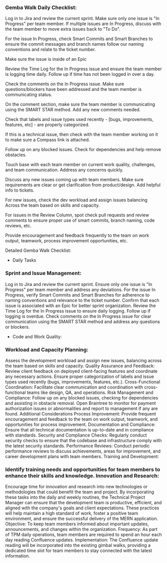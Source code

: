 ### Gemba Walk Daily Checklist:

Log in to Jira and review the current sprint. Make sure only one issue is "In Progress" per team member. If multiple issues are In Progress, discuss with the team member to move extra issues back to "To Do".

For the issue In Progress, check Smart Commits and Smart Branches to ensure the commit messages and branch names follow our naming conventions and relate to the ticket number.

Make sure the issue is inside of an Epic

Review the Time Log for the In Progress issue and ensure the team member is logging time daily. Follow up if time has not been logged in over a day.

Check the comments on the In Progress issue. Make sure questions/blockers have been addressed and the team member is communicating status.

On the comment section, make sure the team member is communicating using the SMART STAR method. Add any new comments needed.

Check that labels and issue types used recently - [bugs, improvements, features, etc] - are properly categorized.

If this is a technical issue, then check with the team member working on it to make sure a Compass link is attached.

Follow up on any blocked issues. Check for dependencies and help remove obstacles.

Touch base with each team member on current work quality, challenges, and team communication. Address any concerns quickly.

Discuss any new issues coming up with team members. Make sure requirements are clear or get clarification from product/design. Add helpful info to tickets.

For new issues, check the dev workload and assign issues balancing Across the team based on skills and capacity.

For issues in the Review Column, spot check pull requests and review comments to ensure proper use of smart commits, branch naming, code reviews, etc.

Provide encouragement and feedback frequently to the team on work output, teamwork, process improvement opportunities, etc.


Detailed Gemba Walk Checklist:

* Daily Tasks
### Sprint and Issue Management:
Log in to Jira and review the current sprint. Ensure only one issue is "In Progress" per team member and address any deviations.
For the issue In Progress, verify Smart Commits and Smart Branches for adherence to naming conventions and relevance to the ticket number.
Confirm that each issue is associated with an Epic for better sprint organization.
Review the Time Log for the In Progress issue to ensure daily logging. Follow up if logging is overdue.
Check comments on the In Progress issue for clear communication using the SMART STAR method and address any questions or blockers.

* Code and Work Quality:
### Workload and Capacity Planning:

Assess the development workload and assign new issues, balancing across the team based on skills and capacity. Quality Assurance and Feedback:
Review client feedback on deployed client-facing features and coordinate any necessary actions.
Ensure proper categorization of labels and issue types used recently (bugs, improvements, features, etc.). Cross-Functional Coordination:
Facilitate clear communication and coordination with cross-functional teams like design, QA, and operations. Risk Management and Compliance:
Follow up on any blocked issues, checking for dependencies and assisting in obstacle removal.
Open Braintree to monitor for payment authorization issues or abnormalities and report to management if any are found. Additional Considerations Process Improvement:
Provide frequent encouragement and feedback to the team on work output, teamwork, and opportunities for process improvement. Documentation and Compliance:
Ensure that all technical documentation is up-to-date and in compliance with standards. Security and Compliance Checks:
Regularly conduct security checks to ensure that the codebase and infrastructure comply with the latest security standards. Performance Reviews:
Conduct periodic performance reviews to discuss achievements, areas for improvement, and career development plans with team members. Training and Development:

### Identify training needs and opportunities for team members to enhance their skills and knowledge. Innovation and Research:

Encourage time for innovation and research into new technologies or methodologies that could benefit the team and project. By incorporating these tasks into the daily and weekly routines,
the Technical Project Manager can ensure that the development team is productive, efficient, and aligned with the company's goals and client expectations. These practices will help
maintain a high standard of work, foster a positive team environment, and ensure the successful delivery of the MERN application. Objective: To keep team members informed about important
updates, announcements, and changes within the organization. Frequency: As part of TPM daily operations, team members are required to spend an hour each day reading Confluence updates. 
Implementation: The Confluence update reading will be incorporated into the existing gimbal walks, providing a dedicated time slot for team members to stay connected with the latest
information.
